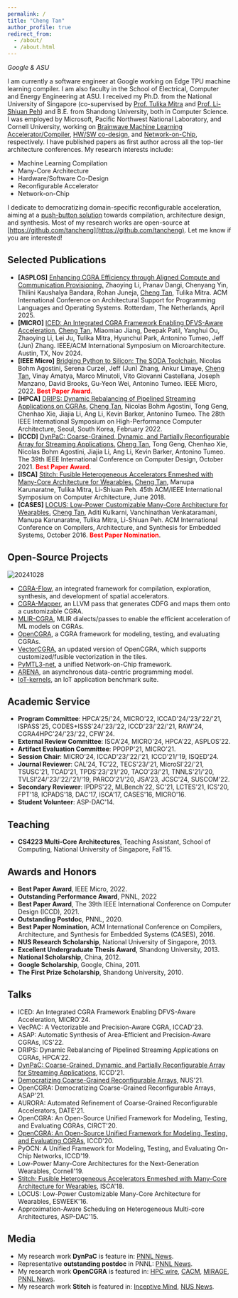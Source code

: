 ```yaml
---
permalink: /
title: "Cheng Tan"
author_profile: true
redirect_from: 
  - /about/
  - /about.html
---
```


*Google & ASU*

I am currently a software engineer at Google working on Edge TPU machine learning compiler. I am also faculty in the School of Electrical, Computer and Energy Engineering at ASU. I received my Ph.D. from the National University of Singapore (co-supervised by [Prof. Tulika Mitra](https://www.comp.nus.edu.sg/~tulika/) and [Prof. Li-Shiuan Peh](https://www.comp.nus.edu.sg/~peh/)) and B.E. from Shandong University, both in Computer Science. I was employed by Microsoft, Pacific Northwest National Laboratory, and Cornell University, working on [Brainwave Machine Learning Accelerator/Compiler](https://www.microsoft.com/en-us/research/project/project-brainwave), [HW/SW co-design](https://github.com/pnnl/OpenCGRA), and [Network-on-Chip](https://github.com/cornell-brg/pymtl3-net), respectively. I have published papers as first author across all the top-tier architecture conferences. My research interests include:
- Machine Learning Compilation
- Many-Core Architecture
- Hardware/Software Co-Design
- Reconfigurable Accelerator
- Network-on-Chip

I dedicate to democratizing domain-specific reconfigurable acceleration, aiming at a [push-button solution](https://github.com/tancheng/CGRA-Flow) towards compilation, architecture design, and synthesis. Most of my research works are open-source at [https://github.com/tancheng](https://github.com/tancheng). Let me know if you are interested!


Selected Publications
------
- **[ASPLOS]** [Enhancing CGRA Efficiency through Aligned Compute and Communication Provisioning.](https://www.asplos-conference.org/asplos2025/) Zhaoying Li, Pranav Dangi, Chenyang Yin, Thilini Kaushalya Bandara, Rohan Juneja, <u>Cheng Tan</u>, Tulika Mitra. ACM International Conference on Architectural Support for Programming Languages and Operating Systems. Rotterdam, The Netherlands, April 2025.
- **[MICRO]** [ICED: An Integrated CGRA Framework Enabling DFVS-Aware Acceleration.](https://www.comp.nus.edu.sg/~tulika/MICRO24.pdf) <u>Cheng Tan</u>, Miaomiao Jiang, Deepak Patil, Yanghui Ou, Zhaoying Li, Lei Ju, Tulika Mitra, Hyunchul Park, Antonino Tumeo, Jeff (Jun) Zhang. IEEE/ACM International Symposium on Microarchitecture. Austin, TX, Nov 2024.
- **[IEEE Micro]** [Bridging Python to Silicon: The SODA Toolchain.](https://ieeexplore.ieee.org/document/9786533) Nicolas Bohm Agostini, Serena Curzel, Jeff (Jun) Zhang, Ankur Limaye, <u>Cheng Tan</u>, Vinay Amatya, Marco Minutoli, Vito Giovanni Castellana, Joseph Manzano, David Brooks, Gu-Yeon Wei, Antonino Tumeo. IEEE Micro, 2022. <span style="color:red">**Best Paper Award**</span>.
- **[HPCA]** [DRIPS: Dynamic Rebalancing of Pipelined Streaming Applications on CGRAs.](https://ieeexplore.ieee.org/document/9773269) <u>Cheng Tan</u>, Nicolas Bohm Agostini, Tong Geng, Chenhao Xie, Jiajia Li, Ang Li, Kevin Barker, Antonino Tumeo. The 28th IEEE International Symposium on High-Performance Computer Architecture, Seoul, South Korea, February 2022.
- **[ICCD]** [DynPaC: Coarse-Grained, Dynamic, and Partially Reconfigurable Array for Streaming Applications.](https://ieeexplore.ieee.org/document/9643624) <u>Cheng Tan</u>, Tong Geng, Chenhao Xie, Nicolas Bohm Agostini, Jiajia Li, Ang Li, Kevin Barker, Antonino Tumeo. The 39th IEEE International Conference on Computer Design, October 2021. <span style="color:red">**Best Paper Award**</span>.
- **[ISCA]** [Stitch: Fusible Heterogeneous Accelerators Enmeshed with Many-Core Architecture for Wearables.](https://www.comp.nus.edu.sg/~tulika/ISCA18.pdf) <u>Cheng Tan</u>, Manupa Karunaratne, Tulika Mitra, Li-Shiuan Peh. 45th ACM/IEEE International Symposium on Computer Architecture, June 2018.
- **[CASES]** [LOCUS: Low-Power Customizable Many-Core Architecture for Wearables.](https://www.comp.nus.edu.sg/~tulika/CASES16.pdf) <u>Cheng Tan</u>, Aditi Kulkarni, Vanchinathan Venkataramani, Manupa Karunaratne, Tulika Mitra, Li-Shiuan Peh. ACM International Conference on Compilers, Architecture, and Synthesis for Embedded Systems, October 2016. <span style="color:red">**Best Paper Nomination**</span>.

Open-Source Projects
------

![20241028](https://github.com/user-attachments/assets/305fa79d-73b9-4512-ab85-0cecc6153986)

- [CGRA-Flow](https://github.com/tancheng/CGRA-Flow), an integrated framework for compilation, exploration, synthesis, and development of spatial accelerators.
- [CGRA-Mapper](https://github.com/tancheng/CGRA-Mapper), an LLVM pass that generates CDFG and maps them onto a customizable CGRA.
- [MLIR-CGRA](https://github.com/tancheng/mlir-cgra), MLIR dialects/passes to enable the efficient acceleration of ML models on CGRAs.
- [OpenCGRA](https://github.com/pnnl/opencgra), a CGRA framework for modeling, testing, and evaluating CGRAs.
- [VectorCGRA](https://github.com/tancheng/VectorCGRA), an updated version of OpenCGRA, which supports customized/fusible vectorization in the tiles.
- [PyMTL3-net](https://github.com/cornell-brg/pymtl3-net), a unified Network-on-Chip framework.
- [ARENA](https://github.com/pnnl/arena), an asynchronous data-centric programming model.
- [IoT-kernels](https://github.com/iot-locus/kernels), an IoT application benchmark suite.

Academic Service
------
- **Program Committee**: HPCA'25/'24, MICRO'22, ICCAD'24/'23/'22/'21, ISPASS'25, CODES+ISSS'24/'23/'22, ICCD'23/'22/'21, RAW'24, CGRA4HPC'24/'23/'22, CFW'24.
- **External Review Committee**: ISCA'24, MICRO'24, HPCA'22, ASPLOS'22.
- **Artifact Evaluation Committee**: PPOPP'21, MICRO'21.
- **Session Chair**: MICRO'24, ICCAD'23/'22/'21, ICCD'21/'19, ISQED'24.
- **Journal Reviewer**: CAL'24, TC'22, TECS'23/'21, MicroSI'22/'21, TSUSC'21, TCAD'21, TPDS'23/'21/'20, TACO'23/'21, TNNLS'21/'20, TVLSI'24/'23/'22/'21/'19, PARCO'21/'20, JSA'23, JCSC'24, SUSCOM'22.
- **Secondary Reviewer**: IPDPS'22, MLBench'22, SC'21, LCTES'21, ICS'20, FPT'18, ICPADS'18, DAC'17, ISCA'17, CASES'16, MICRO'16.
- **Student Volunteer**: ASP-DAC'14.

Teaching
------
- **CS4223 Multi-Core Architectures**, Teaching Assistant, School of Computing, National University of Singapore, Fall'15.

Awards and Honors
------
- **Best Paper Award**, IEEE Micro, 2022.
- **Outstanding Performance Award**, PNNL, 2022
- **Best Paper Award**, The 39th IEEE International Conference on Computer Design (ICCD), 2021.
- **Outstanding Postdoc**, PNNL, 2020.
- **Best Paper Nomination**, ACM International Conference on Compilers, Architecture, and Synthesis for Embedded Systems (CASES), 2016.
- **NUS Research Scholarship**, National University of Singapore, 2013.
- **Excellent Undergraduate Thesis Award**, Shandong University, 2013.
- **National Scholarship**, China, 2012.
- **Google Scholarship**, Google, China, 2011.
- **The First Prize Scholarship**, Shandong University, 2010.

Talks
------
- ICED: An Integrated CGRA Framework Enabling DFVS-Aware Acceleration, MICRO'24.
- VecPAC: A Vectorizable and Precision-Aware CGRA, ICCAD'23.
- ASAP: Automatic Synthesis of Area-Efficient and Precision-Aware CGRAs, ICS'22.
- DRIPS: Dynamic Rebalancing of Pipelined Streaming Applications on CGRAs, HPCA'22.
- [DynPaC: Coarse-Grained, Dynamic, and Partially Reconfigurable Array for Streaming Applications](https://www.youtube.com/watch?v=EWOJQrRZNE0&t=7s), ICCD'21.
- [Democratizing Coarse-Grained Reconfigurable Arrays](https://www.youtube.com/watch?v=1P17ERtNQCU), NUS'21.
- OpenCGRA: Democratizing Coarse-Grained Reconfigurable Arrays, ASAP'21.
- AURORA: Automated Refinement of Coarse-Grained Reconfigurable Accelerators, DATE'21.
- OpenCGRA: An Open-Source Unified Framework for Modeling, Testing, and Evaluating CGRAs, CIRCT'20.
- [OpenCGRA: An Open-Source Unified Framework for Modeling, Testing, and Evaluating CGRAs](https://www.youtube.com/watch?v=kRdCl40kpTw&t=1s), ICCD'20.
- PyOCN: A Unified Framework for Modeling, Testing, and Evaluating On-Chip Networks, ICCD'19.
- Low-Power Many-Core Architectures for the Next-Generation Wearables, Cornell'19.
- [Stitch: Fusible Heterogeneous Accelerators Enmeshed with Many-Core Architecture for Wearables](https://www.youtube.com/watch?v=k69yUS-JHPw), ISCA'18.
-	LOCUS: Low-Power Customizable Many-Core Architecture for Wearables, ESWEEK'16.
- Approximation-Aware Scheduling on Heterogeneous Multi-core Architectures, ASP-DAC'15.

Media
------
- My research work **DynPaC** is feature in: [PNNL News](https://www.pnnl.gov/news-media/dynpac-receives-best-paper-award-iccd-2021).
- Representative **outstanding postdoc** in PNNL: [PNNL News](https://www.pnnl.gov/news-media/praises-postdocs).
-	My research work **OpenCGRA** is featured in: [HPC wire](https://www.hpcwire.com/2021/06/18/pnnl-researchers-unveil-tool-to-accelerate-cgra-development), [CACM](https://m-cacm.acm.org/careers/253240-open-source-tool-helps-design-faster-energy-efficient-computers/fulltext?mobile=true), [MIRAGE](https://www.miragenews.com/surpassing-moores-law-574867/), [PNNL News](https://www.pnnl.gov/news-media/surpassing-moores-law).
-	My research work **Stitch** is featured in: [Inceptive Mind](https://www.inceptivemind.com/stitch-fastest-independent-novel-chip-wearables/6976/), [NUS News](https://news.nus.edu.sg/research/future-wearables).


